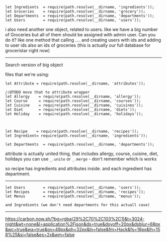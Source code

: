```
let Ingredients  = require(path.resolve(__dirname, 'ingredients'));
let Groceries    = require(path.resolve(__dirname, 'grocery'));
let Departments  = require(path.resolve(__dirname, 'departments'));
let Users        = require(path.resolve(__dirname, 'users'));
```

i also need another one object, related to users.
like we have a big number of Groceries
but all of them should be assigned with admin user.
Can you do it?
like one method that calling .... and creating users with ids and adding to user ids also an ids of groceries
(this is actually our full database for groceristar right now)

---

Search version of big object

files that we're using:
```
let Attribute = require(path.resolve(__dirname, 'attributes'));

//@TODO move that to attribute wrapper
let Allergy    = require(path.resolve(__dirname, 'allergy'));
let Course     = require(path.resolve(__dirname, 'courses'));
let Cuisine    = require(path.resolve(__dirname, 'cuisines'));
let Diet       = require(path.resolve(__dirname, 'diets'));
let Holiday    = require(path.resolve(__dirname, 'holidays'));



let Recipe    = require(path.resolve(__dirname, 'recipes'));
let Ingredient= require(path.resolve(__dirname, 'ingredients'));

let Departments  = require(path.resolve(__dirname, 'departments'));
```

attribute is actually united thing, that includes allergy, course, cuisine, diet, holidays
you can use `_.unite` or `_.merge`  - don't remember which is works

so recipe has ingredients and attributes inside. and each ingredient has department.

----
```
let Users        = require(path.resolve(__dirname, 'users'));
let Recipes      = require(path.resolve(__dirname, 'recipes'));
let Menus        = require(path.resolve(__dirname, 'menus'));

and Ingredients (we don't need departments for this actuall case)
```
---


https://carbon.now.sh/?bg=rgba(29%2C70%2C103%2C1)&t=3024-night&wt=none&l=application%2Fjson&ds=true&dsyoff=20px&dsblur=68px&wc=true&wa=true&pv=48px&ph=32px&ln=false&fm=Hack&fs=18px&lh=158%25&si=false&es=2x&wm=false
